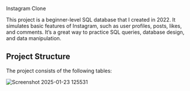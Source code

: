 Instagram Clone

This project is a beginner-level SQL database that I created in 2022. It simulates basic features of Instagram, such as user profiles, posts, likes, and comments. It’s a great way to practice SQL queries, database design, and data manipulation.

## Project Structure

The project consists of the following tables:

![Screenshot 2025-01-23 125531](https://github.com/user-attachments/assets/fde64f03-70b2-4580-bd7e-5386d5645f24)
